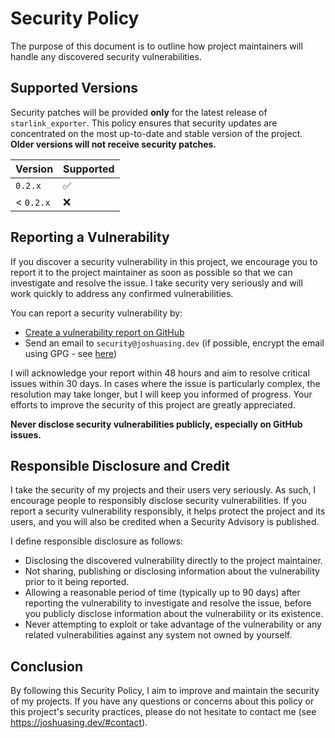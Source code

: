 # Security Policy

The purpose of this document is to outline how project maintainers will handle any discovered security vulnerabilities.

## Supported Versions

Security patches will be provided **only** for the latest release of `starlink_exporter`. This policy ensures that
security updates are concentrated on the most up-to-date and stable version of the project. **Older versions will not
receive security patches.**

| Version   | Supported |
|-----------|-----------|
| `0.2.x`   | ✅         |
| < `0.2.x` | ❌         |

## Reporting a Vulnerability

If you discover a security vulnerability in this project, we encourage you to report it to the project maintainer as
soon as possible so that we can investigate and resolve the issue. I take security very seriously and will work quickly
to address any confirmed vulnerabilities.

You can report a security vulnerability by:

- [Create a vulnerability report on GitHub](https://github.com/joshuasing/starlink_exporter/security/advisories/new)
- Send an email to `security@joshuasing.dev` (if possible, encrypt the email using GPG -
  see [here](https://joshuasing.dev/gpg/))

I will acknowledge your report within 48 hours and aim to resolve critical issues within 30 days. In cases where the
issue is particularly complex, the resolution may take longer, but I will keep you informed of progress. Your efforts
to improve the security of this project are greatly appreciated.

**Never disclose security vulnerabilities publicly, especially on GitHub issues.**

## Responsible Disclosure and Credit

I take the security of my projects and their users very seriously. As such, I encourage people to responsibly disclose
security vulnerabilities. If you report a security vulnerability responsibly, it helps protect the project and its
users, and you will also be credited when a Security Advisory is published.

I define responsible disclosure as follows:

- Disclosing the discovered vulnerability directly to the project maintainer.
- Not sharing, publishing or disclosing information about the vulnerability prior to it being reported.
- Allowing a reasonable period of time (typically up to 90 days) after reporting the vulnerability to investigate and
  resolve the issue, before you publicly disclose information about the vulnerability or its existence.
- Never attempting to exploit or take advantage of the vulnerability or any related vulnerabilities against any system
  not owned by yourself.

## Conclusion

By following this Security Policy, I aim to improve and maintain the security of my projects.
If you have any questions or concerns about this policy or this project's security practices, please do not hesitate to
contact me (see https://joshuasing.dev/#contact).
